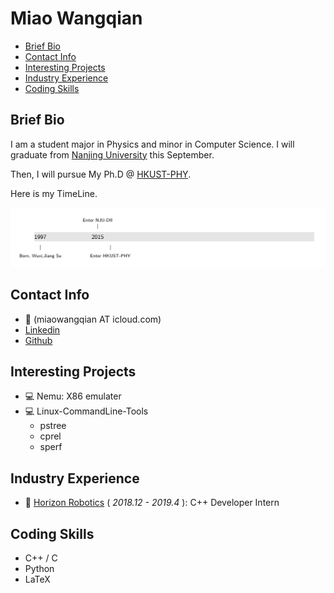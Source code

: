 # Miao Wangqian

<!-- TOC -->

- [Brief Bio](#brief-bio)
- [Contact Info](#contact-info)
- [Interesting Projects](#interesting-projects)
- [Industry Experience](#industry-experience)
- [Coding Skills](#coding-skills)

<!-- /TOC -->

## Brief Bio

I am a student major in Physics and minor in Computer Science.
I will graduate from [Nanjing University](https://www.nju.edu.cn/) this September.

Then, I will pursue My Ph.D @ [HKUST-PHY](http://physics.ust.hk/eng/).

Here is my TimeLine.

![mypic](pic/line-1.png)

## Contact Info

- 📧 (miaowangqian AT icloud.com)
- [Linkedin](https://www.linkedin.com/in/王乾-缪-60826b137/)
- [Github](https://github.com/zybbigpy/)

## Interesting Projects

- 💻 Nemu: X86 emulater
- 💻 Linux-CommandLine-Tools
  - pstree
  - cprel
  - sperf

## Industry Experience

- 👷 [Horizon Robotics](https://www.horizon.ai/) ( *2018.12 - 2019.4* ): C++ Developer Intern

## Coding Skills

- C++ / C
- Python
- LaTeX